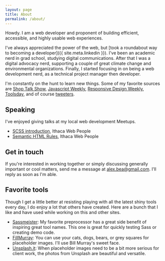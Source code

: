 ```yaml
---
layout: page
title: About
permalink: /about/
---
```


Howdy. I am a web developer and proponent of building efficient, accessible, and highly usable web experiences.

I've always appreciated the power of the web, but [took a roundabout way to becoming a developer]({{ site.meta.linkedin }}). I've been an academic nerd in grad school, studying digital communications. After that I was a digital advocacy nerd, supporting a couple of great climate change and environmental organizations. Finally, I started focusing in on being a web development nerd, as a technical project manager then developer.

I'm constantly on the hunt to learn new things. Some of my favorite sources are [Shop Talk Show](http://shoptalkshow.com/), [Javascript Weekly](https://javascriptweekly.com/), [Responsive Design Weekly](https://responsivedesign.is/), [Toolsday](https://spec.fm/podcasts/toolsday), and of course [tweeters](https://twitter.com/alexbea/lists/web-development).

## Speaking

I've enjoyed giving talks at my local web development Meetups.

- [SCSS introduction](http://alexbea.com/2016/06/09/sass-talk.html), Ithaca Web People
- [Semantic HTML Rules](http://alexbea.com/2016/02/15/semantic-html5-talk.html), Ithaca Web People

## Get in touch

If you're interested in working together or simply discussing generally important or cool matters, send me a message at [alex.bea@gmail.com](mailto:alex.bea@gmail.com). I'll reply as soon as I'm able.

## Favorite tools

Though I get a little better at resisting playing with all the latest shiny tools every day, I do enjoy a lot that others have created. Here are a bunch that I like and have used while working on this and other sites.

- [Sassmeister](http://www.sassmeister.com/): My favorite preprocessor has a great side benefit of inspiring great tool names. This one is great for quickly testing Sass or creating demo code.
- [FillMurray](http://www.fillmurray.com/): You can use your cats, dogs, bears, or grey squares for placeholder images. I'll use Bill Murray's sweet face.
- [Unsplash.it](https://unsplash.it/): When placeholder images need to be a bit more serious for client work, the photos from Unsplash are beautiful and versatile.
